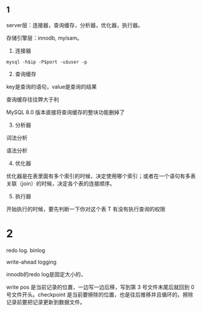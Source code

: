 ## 1

server层：连接器，查询缓存，分析器，优化器，执行器。

存储引擎层：innodb, myisam。

1. 连接器

```mysql
mysql -h$ip -P$port -u$user -p
```

2. 查询缓存

key是查询的语句，value是查询的结果

查询缓存往往弊大于利

MySQL 8.0 版本直接将查询缓存的整块功能删掉了

3. 分析器

词法分析

语法分析

4. 优化器

优化器是在表里面有多个索引的时候，决定使用哪个索引；或者在一个语句有多表关联（join）的时候，决定各个表的连接顺序。

5. 执行器

开始执行的时候，要先判断一下你对这个表 T 有没有执行查询的权限

# 2

redo log. binlog

write-ahead logging

innodb的redo log是固定大小的，

write pos 是当前记录的位置，一边写一边后移，写到第 3 号文件末尾后就回到 0 号文件开头。checkpoint 是当前要擦除的位置，也是往后推移并且循环的，擦除记录前要把记录更新到数据文件。

